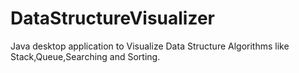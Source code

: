 # DataStructureVisualizer
Java desktop application to Visualize Data Structure Algorithms like Stack,Queue,Searching and Sorting.
